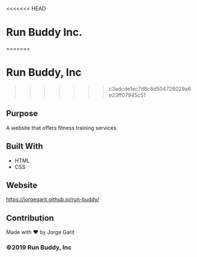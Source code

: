 <<<<<<< HEAD
# Run  Buddy Inc. 
=======
# Run  Buddy, Inc
>>>>>>> c3adcde1ec7d8c8d504728029a6e23ff07945c51


## Purpose
A website that offers fitness training services.


## Built With
* HTML
* CSS


## Website
https://jorgegarit.github.io/run-buddy/


## Contribution
Made with ❤️ by Jorge Garit


### ©️2019 Run Buddy, Inc 
